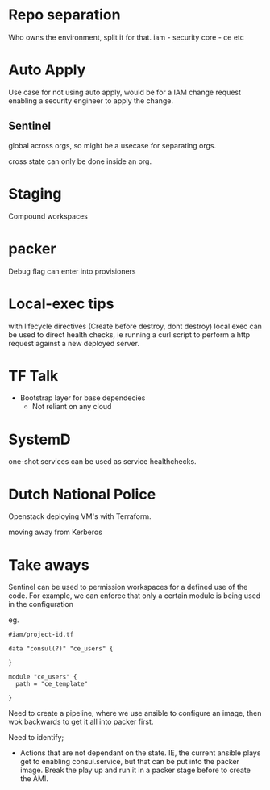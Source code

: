 
# Repo separation
Who owns the environment, split it for that.
 iam - security
 core - ce 
 etc 


# Auto Apply 
Use case for not using auto apply, would be for a IAM change request enabling a security engineer to apply the change.


## Sentinel
global across orgs, so might be a usecase for separating orgs. 

cross state can only be done inside an org. 

# Staging
Compound workspaces

# packer
Debug flag can enter into provisioners

# Local-exec tips 
with lifecycle directives (Create before destroy, dont destroy) local exec can be used to direct health checks, ie running a curl script to perform a http request against a new deployed server. 

# TF Talk

- Bootstrap layer for base dependecies
    - Not reliant on any cloud


# SystemD
one-shot services can be used as service healthchecks.

# Dutch National Police
Openstack deploying VM's with Terraform. 

moving away from Kerberos 

# Take aways

Sentinel can be used to permission workspaces for a defined use of the code. For example, we can enforce that only a certain module is being used in the configuration

eg.

```hcl
#iam/project-id.tf

data "consul(?)" "ce_users" {
  
}

module "ce_users" { 
  path = "ce_template"

}

```

Need to create a pipeline, where we use ansible to configure an image, then wok backwards to get it all into packer first.

Need to identify;
- Actions that are not dependant on the state.
IE, the current ansible plays get to enabling consul.service, but that can be put into the packer image. Break the play up and run it in a packer stage before to create the AMI.

